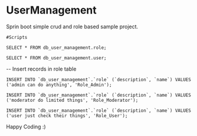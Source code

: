 # UserManagement
Sprin boot simple crud and role based sample project.

```#Scripts```

```SELECT * FROM db_user_management.role;```

```SELECT * FROM db_user_management.user;```



-- Insert records in role table

```INSERT INTO `db_user_management`.`role` (`description`, `name`) VALUES ('admin can do anything', 'Role_Admin');```

```INSERT INTO `db_user_management`.`role` (`description`, `name`) VALUES ('moderator do limited things', 'Role_Moderator');```

```INSERT INTO `db_user_management`.`role` (`description`, `name`) VALUES ('user just check their things', 'Role_User');```



Happy Coding :)



